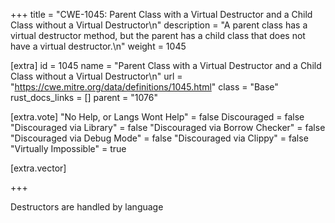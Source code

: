 +++
title = "CWE-1045: Parent Class with a Virtual Destructor and a Child Class without a Virtual Destructor\n"
description = "A parent class has a virtual destructor method, but the parent has a child class that does not have a virtual destructor.\n"
weight = 1045

[extra]
id = 1045
name = "Parent Class with a Virtual Destructor and a Child Class without a Virtual Destructor\n"
url = "https://cwe.mitre.org/data/definitions/1045.html"
class = "Base"
rust_docs_links = []
parent = "1076"

[extra.vote]
"No Help, or Langs Wont Help" = false
Discouraged = false
"Discouraged via Library" = false
"Discouraged via Borrow Checker" = false
"Discouraged via Debug Mode" = false
"Discouraged via Clippy" = false
"Virtually Impossible" = true

[extra.vector]

+++

Destructors are handled by language